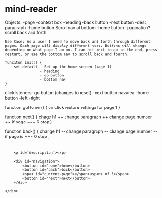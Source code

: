 # mind-reader

Objects:
-page
-context box
    -heading
    -back button
    -next button
    -desc paragraph
    -home button
Scroll nav at bottom
    -home button
    -pagination? scroll back and forth

    Use Case: As a user I need to move back and forth through different pages. Each page will display different text. Buttons will change depending on what page I am on. I can hit next to go to the end, press restart, or use the bottom nav to scroll back and fourth.

    funciton Init() {
        set default - Set up the home screen (page 1)
                    - heading
                    - go button
                    - bottom nav
    }

clicklisteners
        -go button (changes to reset)
        -next button
    navarea
        -home button
        -left
        -right

function goHome () {
    on click restore settings for page 1
}

function next() {
    chage h1 ++
    change paragraph ++
    change page number ++
    if page === 6 stop
}

function back() {
    change h1 --
    change paragraph --
    change page number --
    if page is === 0 stop
}

<div class="container pt-5" id="box">
        <h1 id="heading"></h1>

        <p id="description"></p>

        <div id="navigation">
            <button id="home">home</button>
            <button id="back">back</button>
            <span id="current-page"></span><span> of 6</span>
            <button id="next">next</button>
        </div>

    </div>